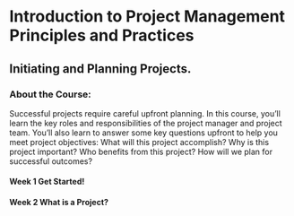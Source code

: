 # Introduction to Project Management Principles and Practices
## Initiating and Planning Projects.
### About the Course:
Successful projects require careful upfront planning. In this course, you’ll learn the key roles and responsibilities of the project manager and project team. You’ll also learn to answer some key questions upfront to help you meet project objectives: What will this project accomplish? Why is this project important? Who benefits from this project? How will we plan for successful outcomes?

#### Week 1 Get Started!
#### Week 2 What is a Project?
